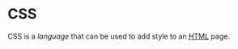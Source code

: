# CSS


CSS is a *language* that can be used to add style to an [HTML](/wiki/HTML) page.





























































































































